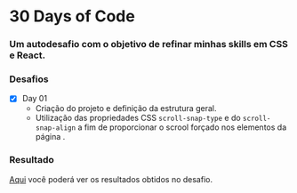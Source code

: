 # 30 Days of Code

### Um autodesafio com o objetivo de refinar minhas skills em CSS e React.

### Desafios

- [X] Day 01
  - Criação do projeto e definição da estrutura geral.
  - Utilização das propriedades CSS <code>scroll-snap-type</code> e do <code>scroll-snap-align</code> a fim de proporcionar o scrool forçado nos elementos da página .

### Resultado

[Aqui](https://leonardojribeiro.github.io/30_days_of_code/) você poderá ver os resultados obtidos no desafio.